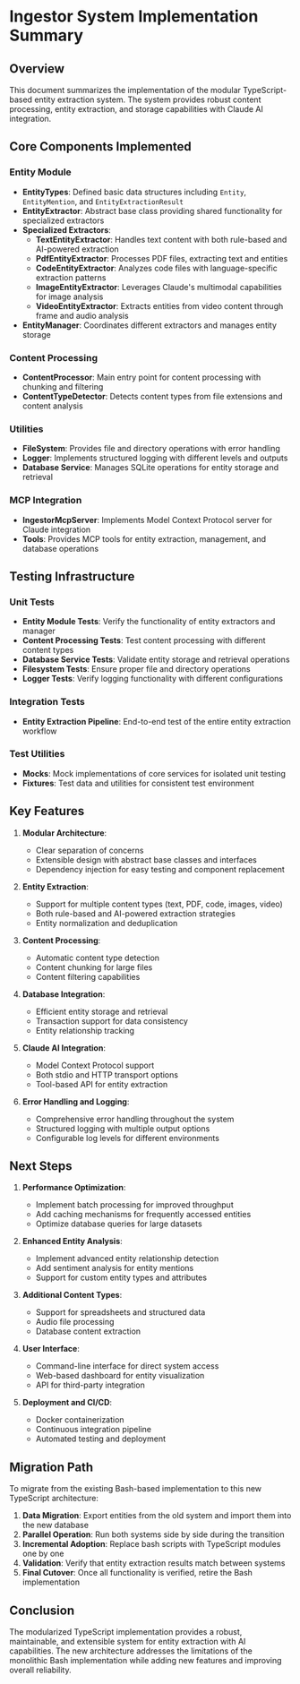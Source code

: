 # Ingestor System Implementation Summary

## Overview

This document summarizes the implementation of the modular TypeScript-based entity extraction system. The system provides robust content processing, entity extraction, and storage capabilities with Claude AI integration.

## Core Components Implemented

### Entity Module

- **EntityTypes**: Defined basic data structures including `Entity`, `EntityMention`, and `EntityExtractionResult`
- **EntityExtractor**: Abstract base class providing shared functionality for specialized extractors
- **Specialized Extractors**:
  - **TextEntityExtractor**: Handles text content with both rule-based and AI-powered extraction
  - **PdfEntityExtractor**: Processes PDF files, extracting text and entities
  - **CodeEntityExtractor**: Analyzes code files with language-specific extraction patterns
  - **ImageEntityExtractor**: Leverages Claude's multimodal capabilities for image analysis
  - **VideoEntityExtractor**: Extracts entities from video content through frame and audio analysis
- **EntityManager**: Coordinates different extractors and manages entity storage

### Content Processing

- **ContentProcessor**: Main entry point for content processing with chunking and filtering
- **ContentTypeDetector**: Detects content types from file extensions and content analysis

### Utilities

- **FileSystem**: Provides file and directory operations with error handling
- **Logger**: Implements structured logging with different levels and outputs
- **Database Service**: Manages SQLite operations for entity storage and retrieval

### MCP Integration

- **IngestorMcpServer**: Implements Model Context Protocol server for Claude integration
- **Tools**: Provides MCP tools for entity extraction, management, and database operations

## Testing Infrastructure

### Unit Tests

- **Entity Module Tests**: Verify the functionality of entity extractors and manager
- **Content Processing Tests**: Test content processing with different content types
- **Database Service Tests**: Validate entity storage and retrieval operations
- **Filesystem Tests**: Ensure proper file and directory operations
- **Logger Tests**: Verify logging functionality with different configurations

### Integration Tests

- **Entity Extraction Pipeline**: End-to-end test of the entire entity extraction workflow

### Test Utilities

- **Mocks**: Mock implementations of core services for isolated unit testing
- **Fixtures**: Test data and utilities for consistent test environment

## Key Features

1. **Modular Architecture**:
   - Clear separation of concerns
   - Extensible design with abstract base classes and interfaces
   - Dependency injection for easy testing and component replacement

2. **Entity Extraction**:
   - Support for multiple content types (text, PDF, code, images, video)
   - Both rule-based and AI-powered extraction strategies
   - Entity normalization and deduplication

3. **Content Processing**:
   - Automatic content type detection
   - Content chunking for large files
   - Content filtering capabilities

4. **Database Integration**:
   - Efficient entity storage and retrieval
   - Transaction support for data consistency
   - Entity relationship tracking

5. **Claude AI Integration**:
   - Model Context Protocol support
   - Both stdio and HTTP transport options
   - Tool-based API for entity extraction

6. **Error Handling and Logging**:
   - Comprehensive error handling throughout the system
   - Structured logging with multiple output options
   - Configurable log levels for different environments

## Next Steps

1. **Performance Optimization**:
   - Implement batch processing for improved throughput
   - Add caching mechanisms for frequently accessed entities
   - Optimize database queries for large datasets

2. **Enhanced Entity Analysis**:
   - Implement advanced entity relationship detection
   - Add sentiment analysis for entity mentions
   - Support for custom entity types and attributes

3. **Additional Content Types**:
   - Support for spreadsheets and structured data
   - Audio file processing
   - Database content extraction

4. **User Interface**:
   - Command-line interface for direct system access
   - Web-based dashboard for entity visualization
   - API for third-party integration

5. **Deployment and CI/CD**:
   - Docker containerization
   - Continuous integration pipeline
   - Automated testing and deployment

## Migration Path

To migrate from the existing Bash-based implementation to this new TypeScript architecture:

1. **Data Migration**: Export entities from the old system and import them into the new database
2. **Parallel Operation**: Run both systems side by side during the transition
3. **Incremental Adoption**: Replace bash scripts with TypeScript modules one by one
4. **Validation**: Verify that entity extraction results match between systems
5. **Final Cutover**: Once all functionality is verified, retire the Bash implementation

## Conclusion

The modularized TypeScript implementation provides a robust, maintainable, and extensible system for entity extraction with AI capabilities. The new architecture addresses the limitations of the monolithic Bash implementation while adding new features and improving overall reliability.